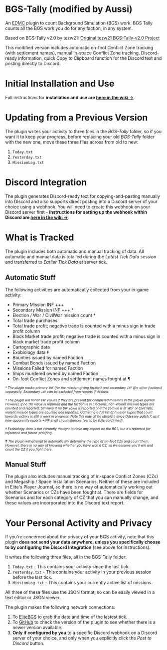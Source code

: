 # BGS-Tally (modified by Aussi)

An [EDMC](https://github.com/EDCD/EDMarketConnector) plugin to count Background Simulation (BGS) work. BGS Tally counts all the BGS work you do for any faction, in any system.

Based on BGS-Tally v2.0 by tezw21: [Original tezw21 BGS-Tally-v2.0 Project](https://github.com/tezw21/BGS-Tally-v2.0)

This modified version includes automatic on-foot Conflict Zone tracking (with settlement names), manual in-space Conflict Zone tracking, Discord-ready information, quick Copy to Clipboard function for the Discord text and posting directly to Discord.


# Initial Installation and Use

Full instructions for **installation and use are [here in the wiki &rarr;](https://github.com/aussig/BGS-Tally/wiki)**.


# Updating from a Previous Version

The plugin writes your activity to three files in the _BGS-Tally_ folder, so if you want it to keep your progress, before replacing your old _BGS-Tally_ folder with the new one,  move these three files across from old to new:

1. `Today.txt`
2. `Yesterday.txt`
3. `MissionLog.txt`


# Discord Integration

The plugin generates Discord-ready text for copying-and-pasting manually into Discord and also supports direct posting into a Discord server of your choice using a webhook. You will need to create this webhook on your Discord server first - **instructions for setting up the webhook within Discord are [here in the wiki &rarr;](https://github.com/aussig/BGS-Tally/wiki/Discord-Server-Setup)**.


# What is Tracked

The plugin includes both automatic and manual tracking of data. All automatic and manual data is totalled during the _Latest Tick Data_ session and transferred to _Earlier Tick Data_ at server tick.

## Automatic Stuff

The following activities are automatically collected from your in-game activity:

- Primary Mission INF +++
- Secondary Mission INF +++ *
- Election / War / CivilWar mission count †
- Total trade purchases
- Total trade profit; negative trade is counted with a minus sign in trade profit column
- Black Market trade profit; negative trade is counted with a minus sign in black market trade profit column
- Cartographic data
- Exobiology data ‡
- Bounties issued by named Faction
- Combat Bonds issued by named Faction
- Missions Failed for named Faction
- Ships murdered owned by named Faction
- On-foot Conflict Zones and settlement names fought at ¶

<span style="font-size:0.75em;">_* The plugin tracks primary `INF` (for the mission giving faction) and secondary `INF` (for other factions) separately. Secondary `INF` can be excluded from reports if desired._</span>

<span style="font-size:0.75em;">_† The plugin will honor `INF` values if they are present for completed missions in the player journal. However, if no `INF` value is reported and the faction is in Elections, non-violent mission types are counted and reported. Similarly if no `INF` value is reported and the faction is at War or Civil War, violent mission types are counted and reported. Gathering a full list of mission types that count towards victory is still a work in progress. Note this may all be obsolete since Odyssey patch 7, as it now apparently reports +INF in all circumstances (yet to be fully confirmed)._</span>

<span style="font-size:0.75em;">_‡ Exobiology data is not currently thought to have any impact on the BGS, but it's reported for reference and future-proofing._</span>

<span style="font-size:0.75em;">_¶ The plugin will attempt to automatically determine the type of on-foot CZs and count them. However, there is no way of knowing whether you have won a CZ, so we assume you'll win and count the CZ if you fight there._</span>

## Manual Stuff

The plugin also includes manual tracking of in-space Conflict Zones (CZs) and Megaship / Space Installation Scenarios.  Neither of these are included in Elite's Player Journal, so there is no way of automatically working out whether Scenarios or CZs have been fought at. There are fields for Scenarios and for each category of CZ that you can manually change, and these values are incorporated into the Discord text report.


# Your Personal Activity and Privacy

If you're concerned about the privacy of your BGS activity, note that this plugin **does not send your data anywhere, unless you specifically choose to by configuring the Discord Integration** (see above for instructions).

It writes the following three files, all in the BGS-Tally folder:

1. `Today.txt` - This contains your activity since the last tick.
2. `Yesterday.txt` - This contains your activity in your previous session before the last tick.
3. `MissionLog.txt` - This contains your currently active list of missions.

All three of these files use the JSON format, so can be easily viewed in a text editor or JSON viewer.

The plugin makes the following network connections:

1. To [EliteBGS](https://elitebgs.app/api/ebgs/v5/ticks) to grab the date and time of the lastest tick.
2. To [GitHub](https://api.github.com/repos/aussig/BGS-Tally/releases/latest) to check the version of the plugin to see whether there is a newer version available.
3. **Only if configured by you** to a specific Discord webhook on a Discord server of your choice, and only when you explicitly click the _Post to Discord_ button.
